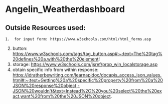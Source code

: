 # Angelin_Weatherdashboard

## Outside Resources used:
    1.  for input form: https://www.w3schools.com/html/html_forms.asp
2. button: https://www.w3schools.com/tags/tag_button.asp#:~:text=The%20tag%20defines%20a,with%20the%20element!
3. storage: https://www.w3schools.com/jsref/prop_win_localstorage.asp
4. obtain specific info from within response: https://idratherbewriting.com/learnapidoc/docapis_access_json_values.html#:~:text=Getting%20a%20specific%20property%20from%20a%20JSON%20response%20object,-JSON%20wouldn't&text=Instead%2C%20you%20select%20the%20exact,want%20from%20the%20JSON%20object.
